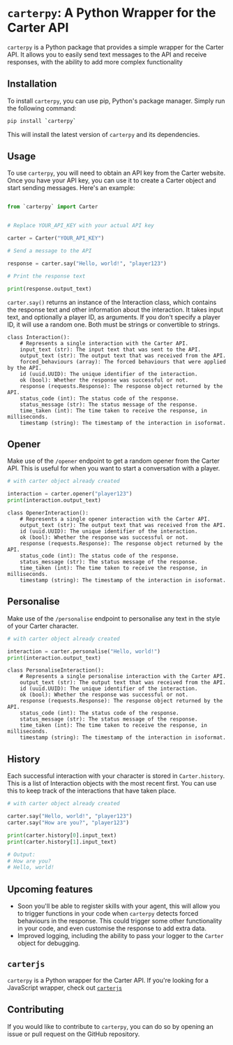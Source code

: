 # `carterpy`: A Python Wrapper for the Carter API

`carterpy` is a Python package that provides a simple wrapper for the Carter API. It allows you to easily send text messages to the API and receive responses, with the ability to add more complex functionality 

## Installation

To install `carterpy`, you can use pip, Python's package manager. Simply run the following command:

```bash
pip install `carterpy`
```

This will install the latest version of `carterpy` and its dependencies.

## Usage

To use `carterpy`, you will need to obtain an API key from the Carter website. Once you have your API key, you can use it to create a Carter object and start sending messages. Here's an example:

```python

from `carterpy` import Carter


# Replace YOUR_API_KEY with your actual API key

carter = Carter("YOUR_API_KEY")

# Send a message to the API

response = carter.say("Hello, world!", "player123")

# Print the response text

print(response.output_text)

```

`carter.say()` returns an instance of the Interaction class, which contains the response text and other information about the interaction. It takes input text, and optionally a player ID, as arguments. If you don't specify a player ID, it will use a random one. Both must be strings or convertible to strings.

```text
class Interaction():
    # Represents a single interaction with the Carter API.
    input_text (str): The input text that was sent to the API.
    output_text (str): The output text that was received from the API.
    forced_behaviours (array): The forced behaviours that were applied by the API.
    id (uuid.UUID): The unique identifier of the interaction.
    ok (bool): Whether the response was successful or not.
    response (requests.Response): The response object returned by the API.
    status_code (int): The status code of the response.
    status_message (str): The status message of the response.
    time_taken (int): The time taken to receive the response, in milliseconds.
    timestamp (string): The timestamp of the interaction in isoformat.
```

## Opener

Make use of the `/opener` endpoint to get a random opener from the Carter API. This is useful for when you want to start a conversation with a player.

```python
# with carter object already created

interaction = carter.opener("player123")
print(interaction.output_text)
```

```text
class OpenerInteraction():
    # Represents a single opener interaction with the Carter API.
    output_text (str): The output text that was received from the API.
    id (uuid.UUID): The unique identifier of the interaction.
    ok (bool): Whether the response was successful or not.
    response (requests.Response): The response object returned by the API.
    status_code (int): The status code of the response.
    status_message (str): The status message of the response.
    time_taken (int): The time taken to receive the response, in milliseconds.
    timestamp (string): The timestamp of the interaction in isoformat.
```

## Personalise

Make use of the `/personalise` endpoint to personalise any text in the style of your Carter character.

```python
# with carter object already created

interaction = carter.personalise("Hello, world!")
print(interaction.output_text)
```

```text
class PersonaliseInteraction():
    # Represents a single personalise interaction with the Carter API.
    output_text (str): The output text that was received from the API.
    id (uuid.UUID): The unique identifier of the interaction.
    ok (bool): Whether the response was successful or not.
    response (requests.Response): The response object returned by the API.
    status_code (int): The status code of the response.
    status_message (str): The status message of the response.
    time_taken (int): The time taken to receive the response, in milliseconds.
    timestamp (string): The timestamp of the interaction in isoformat.
```

## History

Each successful interaction with your character is stored in `Carter.history`. This is a list of Interaction objects with the most recent first. You can use this to keep track of the interactions that have taken place.

```python
# with carter object already created

carter.say("Hello, world!", "player123")
carter.say("How are you?", "player123")

print(carter.history[0].input_text)
print(carter.history[1].input_text)

# Output:
# How are you?
# Hello, world!
```

## Upcoming features

- Soon you'll be able to register skills with your agent, this will allow you to trigger functions in your code when `carterpy` detects forced behaviours in the response. This could trigger some other functionality in your code, and even customise the response to add extra data.
- Improved logging, including the ability to pass your logger to the `Carter` object for debugging.

## `carterjs`

`carterpy` is a Python wrapper for the Carter API. If you're looking for a JavaScript wrapper, check out [`carterjs`](https://github.com/LazyLyrics/carter-js)

## Contributing

If you would like to contribute to `carterpy`, you can do so by opening an issue or pull request on the GitHub repository.
